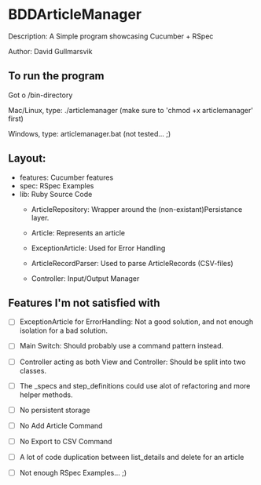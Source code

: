 BDDArticleManager
=================

Description: A Simple program showcasing Cucumber + RSpec

Author: David Gullmarsvik

To run the program
--------------------

Got o /bin-directory

Mac/Linux, type: ./articlemanager (make sure to 'chmod +x articlemanager' first)

Windows, type: articlemanager.bat (not tested... ;)

Layout:
---------
- features: Cucumber features
- spec: RSpec Examples
- lib: Ruby Source Code
	- ArticleRepository: Wrapper around the (non-existant)Persistance layer.
	
	- Article: Represents an article
	
	- ExceptionArticle: Used for Error Handling
	
	- ArticleRecordParser: Used to parse ArticleRecords (CSV-files)
	
	- Controller: Input/Output Manager

Features I'm not satisfied with
---------------------------------

- [ ] ExceptionArticle for ErrorHandling: Not a good solution, and not enough isolation for a bad solution.

- [ ] Main Switch: Should probably use a command pattern instead.

- [ ] Controller acting as both View and Controller: Should be split into two classes.

- [ ] The _specs and step_definitions could use alot of refactoring and more helper methods.

- [ ] No persistent storage

- [ ] No Add Article Command

- [ ] No Export to CSV Command

- [ ] A lot of code duplication between list_details and delete for an article

- [ ] Not enough RSpec Examples... ;)